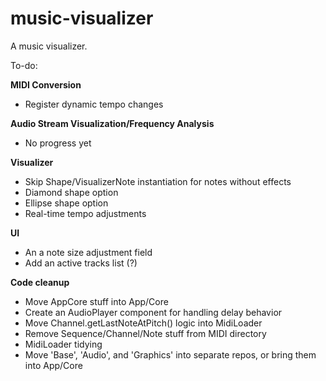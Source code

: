 # music-visualizer
A music visualizer.

To-do:

**MIDI Conversion**
* Register dynamic tempo changes

**Audio Stream Visualization/Frequency Analysis**
* No progress yet

**Visualizer**
* Skip Shape/VisualizerNote instantiation for notes without effects
* Diamond shape option
* Ellipse shape option
* Real-time tempo adjustments

**UI**
* An a note size adjustment field
* Add an active tracks list (?)

**Code cleanup**
* Move AppCore stuff into App/Core
* Create an AudioPlayer component for handling delay behavior
* Move Channel.getLastNoteAtPitch() logic into MidiLoader
* Remove Sequence/Channel/Note stuff from MIDI directory
* MidiLoader tidying
* Move 'Base', 'Audio', and 'Graphics' into separate repos, or bring them into App/Core
